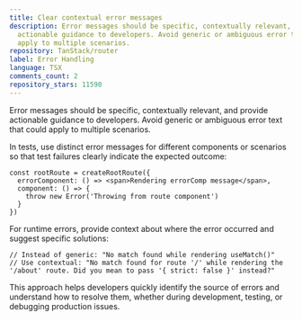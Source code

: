 ```yaml
---
title: Clear contextual error messages
description: Error messages should be specific, contextually relevant, and provide
  actionable guidance to developers. Avoid generic or ambiguous error text that could
  apply to multiple scenarios.
repository: TanStack/router
label: Error Handling
language: TSX
comments_count: 2
repository_stars: 11590
---
```


Error messages should be specific, contextually relevant, and provide actionable guidance to developers. Avoid generic or ambiguous error text that could apply to multiple scenarios.

In tests, use distinct error messages for different components or scenarios so that test failures clearly indicate the expected outcome:

```tsx
const rootRoute = createRootRoute({
  errorComponent: () => <span>Rendering errorComp message</span>,
  component: () => {
    throw new Error('Throwing from route component')
  }
})
```

For runtime errors, provide context about where the error occurred and suggest specific solutions:

```tsx
// Instead of generic: "No match found while rendering useMatch()"
// Use contextual: "No match found for route '/' while rendering the '/about' route. Did you mean to pass '{ strict: false }' instead?"
```

This approach helps developers quickly identify the source of errors and understand how to resolve them, whether during development, testing, or debugging production issues.